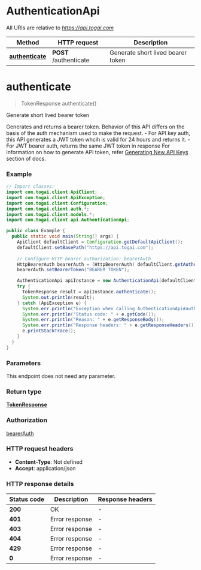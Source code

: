 # AuthenticationApi

All URIs are relative to *https://api.togai.com*

| Method | HTTP request | Description |
|------------- | ------------- | -------------|
| [**authenticate**](AuthenticationApi.md#authenticate) | **POST** /authenticate | Generate short lived bearer token |


<a id="authenticate"></a>
# **authenticate**
> TokenResponse authenticate()

Generate short lived bearer token

Generates and returns a bearer token. Behavior of this API differs on the basis of the auth mechanism used to make the request.   - For API key auth, this API generates a JWT token whcih is valid for 24 hours and returns it.   - For JWT bearer auth, returns the same JWT token in response For information on how to generate API token, refer [Generating New API Keys](https://docs.togai.com/api-reference/authentication#generating-new-api-keys) section of docs. 

### Example
```java
// Import classes:
import com.togai.client.ApiClient;
import com.togai.client.ApiException;
import com.togai.client.Configuration;
import com.togai.client.auth.*;
import com.togai.client.models.*;
import com.togai.client.api.AuthenticationApi;

public class Example {
  public static void main(String[] args) {
    ApiClient defaultClient = Configuration.getDefaultApiClient();
    defaultClient.setBasePath("https://api.togai.com");
    
    // Configure HTTP bearer authorization: bearerAuth
    HttpBearerAuth bearerAuth = (HttpBearerAuth) defaultClient.getAuthentication("bearerAuth");
    bearerAuth.setBearerToken("BEARER TOKEN");

    AuthenticationApi apiInstance = new AuthenticationApi(defaultClient);
    try {
      TokenResponse result = apiInstance.authenticate();
      System.out.println(result);
    } catch (ApiException e) {
      System.err.println("Exception when calling AuthenticationApi#authenticate");
      System.err.println("Status code: " + e.getCode());
      System.err.println("Reason: " + e.getResponseBody());
      System.err.println("Response headers: " + e.getResponseHeaders());
      e.printStackTrace();
    }
  }
}
```

### Parameters
This endpoint does not need any parameter.

### Return type

[**TokenResponse**](TokenResponse.md)

### Authorization

[bearerAuth](../README.md#bearerAuth)

### HTTP request headers

 - **Content-Type**: Not defined
 - **Accept**: application/json

### HTTP response details
| Status code | Description | Response headers |
|-------------|-------------|------------------|
| **200** | OK |  -  |
| **401** | Error response |  -  |
| **403** | Error response |  -  |
| **404** | Error response |  -  |
| **429** | Error response |  -  |
| **0** | Error response |  -  |

